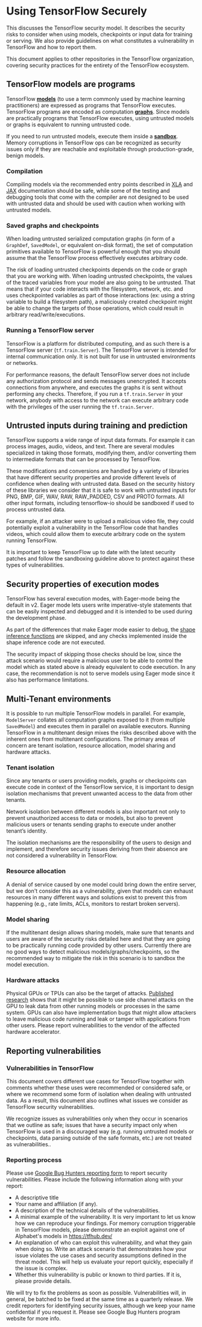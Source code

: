 # Using TensorFlow Securely

This  discusses the TensorFlow security model. It describes the security
risks to consider when using models, checkpoints or input data for training or
serving. We also provide guidelines on what constitutes a vulnerability in
TensorFlow and how to report them.

This document applies to other repositories in the TensorFlow organization,
covering security practices for the entirety of the TensorFlow ecosystem.

## TensorFlow models are programs

TensorFlow
[**models**](https://developers.google.com/machine-learning/glossary/#model) (to
use a term commonly used by machine learning practitioners) are expressed as
programs that TensorFlow executes. TensorFlow programs are encoded as
computation
[**graphs**](https://developers.google.com/machine-learning/glossary/#graph).
Since models are practically programs that TensorFlow executes, using untrusted
models or graphs is equivalent to running untrusted code.

If you need to run untrusted models, execute them inside a
[**sandbox**](https://developers.google.com/code-sandboxing). Memory corruptions
in TensorFlow ops can be recognized as security issues only if they are
reachable and exploitable through production-grade, benign models.

### Compilation

Compiling models via the recommended entry points described in
[XLA](https://www.tensorflow.org/xla) and
[JAX](https://jax.readthedocs.io/en/latest/jax-101/02-jitting.html)
documentation should be safe, while some of the testing and debugging tools that
come with the compiler are not designed to be used with untrusted data and
should be used with caution when working with untrusted models.

### Saved graphs and checkpoints

When loading untrusted serialized computation graphs (in form of a `GraphDef`,
`SavedModel`, or equivalent on-disk format), the set of computation primitives
available to TensorFlow is powerful enough that you should assume that the
TensorFlow process effectively executes arbitrary code.

The risk of loading untrusted checkpoints depends on the code or graph that you
are working with. When loading untrusted checkpoints, the values of the traced
variables from your model are also going to be untrusted. That means that if
your code interacts with the filesystem, network, etc. and uses checkpointed
variables as part of those interactions (ex: using a string variable to build a
filesystem path), a maliciously created checkpoint might be able to change the
targets of those operations, which could result in arbitrary
read/write/executions.

### Running a TensorFlow server

TensorFlow is a platform for distributed computing, and as such there is a
TensorFlow server (`tf.train.Server`). The TensorFlow server is intended for
internal communication only. It is not built for use in untrusted environments
or networks.

For performance reasons, the default TensorFlow server does not include any
authorization protocol and sends messages unencrypted. It accepts connections
from anywhere, and executes the graphs it is sent without performing any checks.
Therefore, if you run a `tf.train.Server` in your network, anybody with access
to the network can execute arbitrary code with the privileges of the user
running the `tf.train.Server`.

## Untrusted inputs during training and prediction

TensorFlow supports a wide range of input data formats. For example it can
process images, audio, videos, and text. There are several modules specialized
in taking those formats, modifying them, and/or converting them to intermediate
formats that can be processed by TensorFlow.

These modifications and conversions are handled by a variety of libraries that
have different security properties and provide different levels of confidence
when dealing with untrusted data. Based on the security history of these
libraries we consider that it is safe to work with untrusted inputs for PNG,
BMP, GIF, WAV, RAW, RAW\_PADDED, CSV and PROTO formats. All other input formats,
including tensorflow-io should be sandboxed if used to process untrusted data.

For example, if an attacker were to upload a malicious video file, they could
potentially exploit a vulnerability in the TensorFlow code that handles videos,
which could allow them to execute arbitrary code on the system running
TensorFlow.

It is important to keep TensorFlow up to date with the latest security patches
and follow the sandboxing guideline above to protect against these types of
vulnerabilities.

## Security properties of execution modes

TensorFlow has several execution modes, with Eager-mode being the default in v2.
Eager mode lets users write imperative-style statements that can be easily
inspected and debugged and it is intended to be used during the development
phase.

As part of the differences that make Eager mode easier to debug, the [shape
inference
functions](https://www.tensorflow.org/guide/create_op#define_the_op_interface)
are skipped, and any checks implemented inside the shape inference code are not
executed.

The security impact of skipping those checks should be low, since the attack
scenario would require a malicious user to be able to control the model which as
stated above is already equivalent to code execution. In any case, the
recommendation is not to serve models using Eager mode since it also has
performance limitations.

## Multi-Tenant environments

It is possible to run multiple TensorFlow models in parallel. For example,
`ModelServer` collates all computation graphs exposed to it (from multiple
`SavedModel`) and executes them in parallel on available executors. Running
TensorFlow in a multitenant design mixes the risks described above with the
inherent ones from multitenant configurations. The primary areas of concern are
tenant isolation, resource allocation, model sharing and hardware attacks.

### Tenant isolation

Since any tenants or users providing models, graphs or checkpoints can execute
code in context of the TensorFlow service, it is important to design isolation
mechanisms that prevent unwanted access to the data from other tenants.

Network isolation between different models is also important not only to prevent
unauthorized access to data or models, but also to prevent malicious users or
tenants sending graphs to execute under another tenant’s identity.

The isolation mechanisms are the responsibility of the users to design and
implement, and therefore security issues deriving from their absence are not
considered a vulnerability in TensorFlow.

### Resource allocation

A denial of service caused by one model could bring down the entire server, but
we don't consider this as a vulnerability, given that models can exhaust
resources in many different ways and solutions exist to prevent this from
happening (e.g., rate limits, ACLs, monitors to restart broken servers).

### Model sharing

If the multitenant design allows sharing models, make sure that tenants and
users are aware of the security risks detailed here and that they are going to
be practically running code provided by other users. Currently there are no good
ways to detect malicious models/graphs/checkpoints, so the recommended way to
mitigate the risk in this scenario is to sandbox the model execution.

### Hardware attacks

Physical GPUs or TPUs can also be the target of attacks. [Published
research](https://scholar.google.com/scholar?q=gpu+side+channel) shows that it
might be possible to use side channel attacks on the GPU to leak data from other
running models or processes in the same system. GPUs can also have
implementation bugs that might allow attackers to leave malicious code running
and leak or tamper with applications from other users. Please report
vulnerabilities to the vendor of the affected hardware accelerator.

## Reporting vulnerabilities

### Vulnerabilities in TensorFlow

This document covers different use cases for TensorFlow together with comments
whether these uses were recommended or considered safe, or where we recommend
some form of isolation when dealing with untrusted data. As a result, this
document also outlines what issues we consider as TensorFlow security
vulnerabilities.

We recognize issues as vulnerabilities only when they occur in scenarios that we
outline as safe; issues that have a security impact only when TensorFlow is used
in a discouraged way (e.g. running untrusted models or checkpoints, data parsing
outside of the safe formats, etc.) are not treated as vulnerabilities..

### Reporting process

Please use [Google Bug Hunters reporting form](https://g.co/vulnz) to report
security vulnerabilities. Please include the following information along with
your report:

  - A descriptive title
  - Your name and affiliation (if any).
  - A description of the technical details of the vulnerabilities.
  - A minimal example of the vulnerability. It is very important to let us know
    how we can reproduce your findings. For memory corruption triggerable in
    TensorFlow models, please demonstrate an exploit against one of Alphabet's
    models in <https://tfhub.dev/>
  - An explanation of who can exploit this vulnerability, and what they gain
    when doing so. Write an attack scenario that demonstrates how your issue
    violates the use cases and security assumptions defined in the threat model.
    This will help us evaluate your report quickly, especially if the issue is
    complex.
  - Whether this vulnerability is public or known to third parties. If it is,
    please provide details.

We will try to fix the problems as soon as possible. Vulnerabilities will, in
general, be batched to be fixed at the same time as a quarterly release. We
credit reporters for identifying security issues, although we keep your name
confidential if you request it. Please see Google Bug Hunters program website
for more info.
